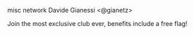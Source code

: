 misc network
Davide Gianessi <@gianetz>

Join the most exclusive club ever, benefits include a free flag!
